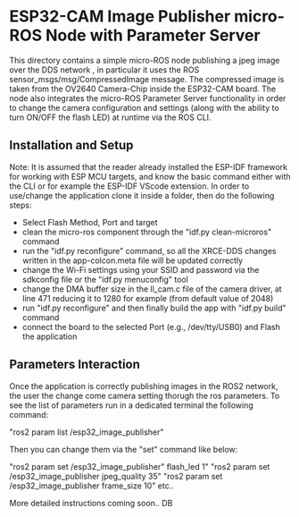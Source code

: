 # ESP32-CAM Image Publisher micro-ROS Node with Parameter Server

This directory contains a simple micro-ROS node publishing a jpeg image over the DDS network
, in particular it uses the ROS sensor_msgs/msg/CompressedImage message.
The compressed image is taken from the OV2640 Camera-Chip inside the ESP32-CAM board.
The node also integrates the micro-ROS Parameter Server functionality in order to change the camera configuration and settings (along with the ability to turn ON/OFF the flash LED) at runtime via the ROS CLI.

## Installation and Setup
Note: It is assumed that the reader already installed the ESP-IDF framework for working with ESP MCU targets, and know the basic command either with the CLI or for example the ESP-IDF VScode extension.
In order to use/change the application clone it inside a folder, then do the following steps:
- Select Flash Method, Port and target
- clean the micro-ros component through the "idf.py clean-microros" command
- run the "idf.py reconfigure" command, so all the XRCE-DDS changes written in the app-colcon.meta file will be updated correctly
- change the Wi-Fi settings using your SSID and password via the sdkconfig file or the "idf.py menuconfig" tool
- change the DMA buffer size in the ll_cam.c file of the camera driver, at line 471 reducing it to 1280 for example (from default value of 2048)
- run "idf.py reconfigure" and then finally build the app with "idf.py build" command
- connect the board to the selected Port (e.g., /dev/tty/USB0) and Flash the application

## Parameters Interaction
Once the application is correctly publishing images in the ROS2 network, the user the change come camera setting thorugh the ros parameters.
To see the list of parameters run in a dedicated terminal the following command:

"ros2 param list /esp32_image_publisher"

Then you can change them via the "set" command like below:

"ros2 param set /esp32_image_publisher" flash_led 1"
"ros2 param set /esp32_image_publisher jpeg_quality 35"
"ros2 param set /esp32_image_publisher frame_size 10"
etc..

More detailed instructions coming soon.. DB